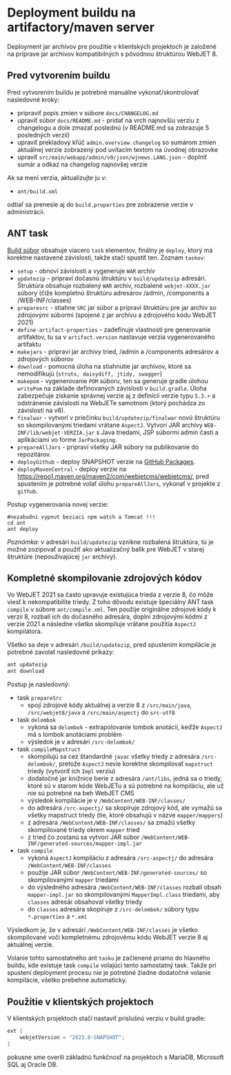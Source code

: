 # Deployment buildu na artifactory/maven server

Deployment jar archívov pre použitie v klientských projektoch je založené na príprave jar archívov kompatibilných s pôvodnou štruktúrou WebJET 8.

## Pred vytvorením buildu

Pred vytvorením buildu je potrebné manuálne vykonať/skontrolovať nasledovné kroky:

- pripraviť popis zmien v súbore ```docs/CHANGELOG.md```
- upraviť súbor ```docs/README.md``` - pridať na vrch najnovšiu verziu z changelogu a dole zmazať poslednú (v README.md sa zobrazuje 5 posledných verzií)
- upraviť prekladový kľúč ```admin.overview.changelog``` so sumárom zmien aktuálnej verzie zobrazený pod uvítacím textom na úvodnej obrazovke
- upraviť ```src/main/webapp/admin/v9/json/wjnews.LANG.json``` - doplniť sumár a odkaz na changelog najnovšej verzie

Ak sa mení verzia, aktualizujte ju v:

- `ant/build.xml`

odtiaľ sa prenesie aj do `build.properties` pre zobrazenie verzie v administrácii.

## ANT task

[Build súbor](../../../../ant/build.xml) obsahuje viacero ```task``` elementov, finálny je ```deploy```, ktorý má korektne nastavené závislosti, takže stačí spustiť ten. Zoznam ```taskov```:

- ```setup``` - obnoví závislosti a vygeneruje ```WAR``` archív
- ```updatezip``` - pripraví dočasnú štruktúru v ```build/updatezip``` adresári. Štruktúra obsahuje rozbalený ```WAR``` archív, rozbalené ```webjet-XXXX.jar``` súbory (čiže kompletnú štruktúru adresárov /admin, /components a /WEB-INF/classes)
- ```preparesrc``` - stiahne ```SRC``` jar súbor a pripraví štruktúru pre jar archív so zdrojovými súbormi (spojené z jar archívu a zdrojového kódu WebJET 2021)
- ```define-artifact-properties``` - zadefinuje vlastnosti pre generovanie artifaktov, tu sa v ```artifact.version``` nastavuje verzia vygenerovaného artifaktu
- ```makejars``` - pripraví jar archívy tried, /admin a /components adresárov a zdrojových súborov
- ```download``` - pomocná úloha na stiahnutie jar archívov, ktoré sa nemodifikujú (```struts, daisydiff, jtidy, swagger```)
- ```makepom``` - vygenerovanie ```POM``` súboru, ten sa generuje gradle úlohou ```writePom``` na základe definovaných závislostí v ```build.gradle```. Úloha zabezpečuje získanie správnej verzie aj z definícií verzie typu ```5.3.+``` a odstránenie závislostí na WebJETe samotnom (ktorý pochádza zo závislostí na v8).
- ```finalwar``` - vytvorí v priečinku ```build/updatezip/finalwar``` novú štruktúru so skompilovanými triedami vrátane ```AspectJ```. Vytvorí JAR archívy ```WEB-INF/lib/webjet-VERZIA.jar``` s Java triedami, JSP súbormi admin časti a aplikáciami vo forme ```JarPackaging```.
- ```prepareAllJars``` - pripraví všetky JAR súbory na publikovanie do repozitárov.
- ```deployGithub``` - deploy SNAPSHOT verzie na [GitHub Packages](https://github.com/webjetcms/webjetcms/packages/2426502/versions).
- ```deployMavenCentral``` - deploy verzie na https://repo1.maven.org/maven2/com/webjetcms/webjetcms/, pred spustením je potrebné volať úlohu ```prepareAllJars```, vykonať v projekte z ```github```.

Postup vygenerovania novej verzie:

```shell
#nezabudni vypnut beziaci npm watch a Tomcat !!!
cd ant
ant deploy
```

*Poznámka*: v adresári ```build/updatezip``` vznikne rozbalená štruktúra, tú je možné zozipovať a použiť ako aktualizačný balík pre WebJET v starej štruktúre (nepoužívajúcej `jar` archívy).

## Kompletné skompilovanie zdrojových kódov

Vo WebJET 2021 sa často upravuje existujúca trieda z verzie 8, čo môže viesť k nekompatibilite triedy. Z toho dôvodu existuje špeciálny ANT task ```compile``` v súbore ```ant/compile.xml```. Ten použije originálne zdrojové kódy k verzii 8, rozbalí ich do dočasného adresára, doplní zdrojovými kódmi z verzie 2021 a následne všetko skompiluje vrátane použitia ```AspectJ``` kompilátora.

Všetko sa deje v adresári ```/build/updatezip```, pred spustením kompilácie je potrebné zavolať nasledovné príkazy:

```sh
ant updatezip
ant download
```

Postup je nasledovný:

- task ```prepareSrc```
  - spojí zdrojové kódy aktuálnej a verzie 8 z ```/src/main/java```, ```/src/webjet8/java``` a ```/src/main/aspectj``` do ```src-utf8```
- task ```delombok```
  - vykoná sa ```delombok``` - extrapolovanie lombok anotácií, keďže ```AspectJ``` má s lombok anotáciami problém
  - výsledok je v adresári ```/src-delombok/```
- task ```compileMapstruct```
  - skompilujú sa cez štandardné ```javac``` všetky triedy z adresára ```/src-delombok/```, pretože ```AspectJ``` nevie korektne skompilovať ```mapstruct``` triedy (vytvoriť ich ```Impl``` verziu)
  - dodatočné jar knižnice berie z adresára ```/ant/libs```, jedná sa o triedy, ktoré sú v starom kóde WebJETu a sú potrebné na kompiláciu, ale už nie sú potrebné na beh WebJET CMS
  - výsledok kompilácie je v ```/WebContent/WEB-INF/classes/```
  - do adresára ```/src-aspectj/``` sa skopíruje zdrojový kód, ale vymažú sa všetky mapstruct triedy (tie, ktoré obsahujú v názve ```mapper/mappers```)
  - z adresára ```/WebContent/WEB-INF/classes/``` sa zmažú všetky skompilované triedy okrem ```mapper``` tried
  - z tried čo zostanú sa vytvorí JAR súbor ```/WebContent/WEB-INF/generated-sources/mapper-impl.jar```
- task ```compile```
  - vykoná ```AspectJ``` kompiláciu z adresára ```/src-aspectj/``` do adresára ```/WebContent/WEB-INF/classes```
  - použije JAR súbor ```/WebContent/WEB-INF/generated-sources/``` so skompilovanými ```mapper``` triedami
  - do výsledného adresára ```/WebContent/WEB-INF/classes``` rozbalí obsah ```mapper-impl.jar``` so skompilovanými ```MapperImpl.class``` triedami, aby ```classes``` adresár obsahoval všetky triedy
  - do ```classes``` adresára skopíruje z ```/src-delombok/``` súbory typu ```*.properties``` a ```*.xml```

Výsledkom je, že v adresári ```/WebContent/WEB-INF/classes``` je všetko skompilované voči kompletnému zdrojovému kódu WebJET verzie 8 aj aktuálnej verzie.

Volanie tohto samostatného ant ```tasku``` je začlenené priamo do hlavného buildu, kde existuje task ```compile``` volajúci tento samostatný task. Takže pri spustení deployment procesu nie je potrebné žiadne dodatočné volanie kompilácie, všetko prebehne automaticky.

## Použitie v klientských projektoch

V klientských projektoch stačí nastaviť príslušnú verziu v build.gradle:

```gradle
ext {
    webjetVersion = "2023.0-SNAPSHOT";
}
```

pokusne sme overili základnú funkčnosť na projektoch s MariaDB, Microsoft SQL aj Oracle DB.
